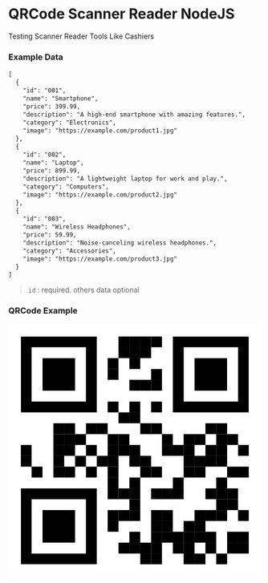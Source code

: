 # QRCode Scanner Reader NodeJS

Testing Scanner Reader Tools Like Cashiers

### Example Data
```
[
  {
    "id": "001",
    "name": "Smartphone",
    "price": 399.99,
    "description": "A high-end smartphone with amazing features.",
    "category": "Electronics",
    "image": "https://example.com/product1.jpg"
  },
  {
    "id": "002",
    "name": "Laptop",
    "price": 899.99,
    "description": "A lightweight laptop for work and play.",
    "category": "Computers",
    "image": "https://example.com/product2.jpg"
  },
  {
    "id": "003",
    "name": "Wireless Headphones",
    "price": 59.99,
    "description": "Noise-canceling wireless headphones.",
    "category": "Accessories",
    "image": "https://example.com/product3.jpg"
  }
]
```

> `id` : required. others data optional

### QRCode Example

<img src="./public/001.png">